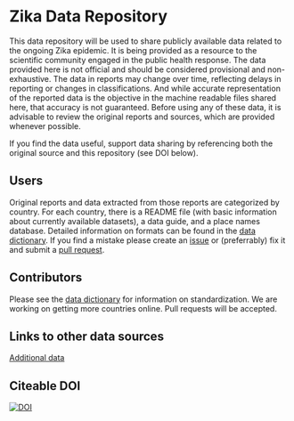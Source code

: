 # Zika Data Repository

This data repository will be used to share publicly available data related to the ongoing Zika epidemic. It is being provided as a resource to the scientific community engaged in the public health response. The data provided here is not official and should be considered provisional and non-exhaustive. The data in reports may change over time, reflecting delays in reporting or changes in classifications. And while accurate representation of the reported data is the objective in the machine readable files shared here, that accuracy is not guaranteed. Before using any of these data, it is advisable to review the original reports and sources, which are provided whenever possible.

If you find the data useful, support data sharing by referencing both the original source and this repository (see DOI below).

## Users
Original reports and data extracted from those reports are categorized by country. For each country, there is a README file (with basic information about currently available datasets), a data guide, and a place names database. Detailed information on formats can be found in the [data dictionary](data_dictionary.md). If you find a mistake please create an [issue](https://help.github.com/articles/creating-an-issue/) or (preferrably) fix it and submit a [pull request](https://help.github.com/articles/using-pull-requests/).

## Contributors
Please see the [data dictionary](data_dictionary.md) for information on standardization. We are working on getting more countries online. Pull requests will be accepted. 

## Links to other data sources
[Additional data](additional_data.md)

## Citeable DOI
[![DOI](https://zenodo.org/badge/20596/cdcepi/zika.svg)](https://zenodo.org/badge/latestdoi/20596/cdcepi/zika)
